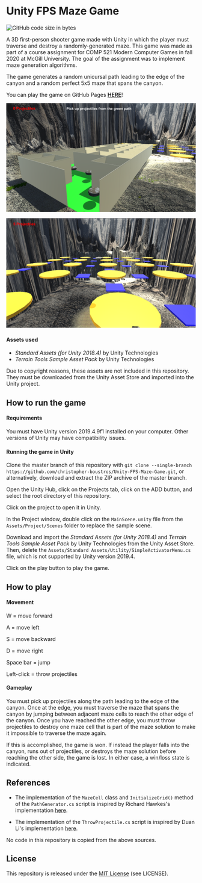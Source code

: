 # Unity FPS Maze Game
![GitHub code size in bytes](https://img.shields.io/github/languages/code-size/christopher-boustros/Unity-FPS-Maze-Game)

A 3D first-person shooter game made with Unity in which the player must traverse and destroy a randomly-generated maze. This game was made as part of a course assignment for COMP 521 Modern Computer Games in fall 2020 at McGill University. The goal of the assignment was to implement maze generation algorithms. 

The game generates a random unicursal path leading to the edge of the canyon and a random perfect 5x5 maze that spans the canyon.

You can play the game on GitHub Pages [**HERE**](https://christopher-boustros.github.io/Unity-FPS-Maze-Game/)!

![Alt text](/Game_Screenshot_1.png?raw=true "Game Screenshot 1")

![Alt text](/Game_Screenshot_2.png?raw=true "Game Screenshot 2")

#### Assets used
- *Standard Assets (for Unity 2018.4)* by Unity Technologies
- *Terrain Tools Sample Asset Pack* by Unity Technologies

Due to copyright reasons, these assets are not included in this repository. They must be downloaded from the Unity Asset Store and imported into the Unity project.

## How to run the game

#### Requirements

You must have Unity version 2019.4.9f1 installed on your computer. Other versions of Unity may have compatibility issues.

#### Running the game in Unity

Clone the master branch of this repository with `git clone --single-branch https://github.com/christopher-boustros/Unity-FPS-Maze-Game.git`, or alternatively, download and extract the ZIP archive of the master branch.

Open the Unity Hub, click on the Projects tab, click on the ADD button, and select the root directory of this repository.

Click on the project to open it in Unity.

In the Project window, double click on the `MainScene.unity` file from the `Assets/Project/Scenes` folder to replace the sample scene.

Download and import the *Standard Assets (for Unity 2018.4)* and *Terrain Tools Sample Asset Pack* by Unity Technologies from the Unity Asset Store. Then, delete the `Assets/Standard Assets/Utility/SimpleActivatorMenu.cs` file, which is not supported by Unity version 2019.4.

Click on the play button to play the game. 

## How to play

#### Movement
W = move forward

A = move left

S = move backward

D = move right

Space bar = jump

Left-click = throw projectiles

#### Gameplay
You must pick up projectiles along the path leading to the edge of the canyon. Once at the edge, you must traverse the maze that spans the canyon by jumping between adjacent maze cells to reach the other edge of the canyon. Once you have reached the other edge, you must throw projectiles to destroy one maze cell that is part of the maze solution to make it impossible to traverse the maze again. 

If this is accomplished, the game is won. If instead the player falls into the canyon, runs out of projectiles, or destroys the maze solution before reaching the other side, the game is lost. In either case, a win/loss state is indicated.  

## References

- The implementation of the `MazeCell` class and `InitializeGrid()` method of the `PathGenerator.cs` script is inspired by Richard Hawkes's implementation [here](https://youtu.be/IrO4mswO2o4?t=348).

- The implementation of the `ThrowProjectile.cs` script is inspired by Duan Li's implementation [here](https://github.com/EmolLi/Maze/blob/0e9335605bd70d6155a58c204639a74f1c121002/Assets/Scripts/Shooter.cs).

No code in this repository is copied from the above sources.

## License

This repository is released under the [MIT License](https://opensource.org/licenses/MIT) (see LICENSE).
